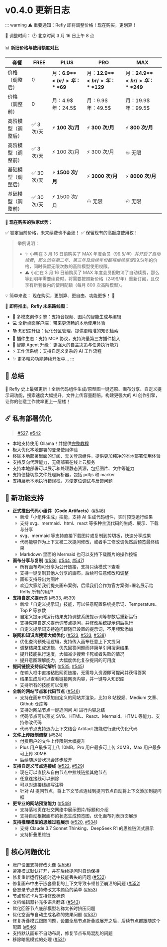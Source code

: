 # v0.4.0 更新日志

::: warning ⚠️ 重要通知：Refly 即将调整价格！现在购买，更划算！

📅 调整时间：
🕗 北京时间 3 月 16 日上午 8 点

📊 **新旧价格与使用额度对比**

| 套餐 | FREE | PLUS | PRO | MAX |
|------|------|------|-----|-----|
| 价格（调整后） | 0 | 月：**6.9$** <br/> 年：**69$** | 月：**12.9$** <br/> 年：**129$** | 月：**24.9$** <br/> 年：**249$** |
| 价格（调整前） | 0 | 月：4.9$ <br/> 年：24.5$ | 月：9.9$ <br/> 年：49.5$ | 月：19.9$ <br/> 年：99.5$ |
| 高阶模型（调整后） | ✅ 3 次/天 | ⚡️ **100 次/月** | ⚡️ **300 次/月** | ⚡️ **800 次/月** |
| 高阶模型（调整前） | ✅ 3 次/天 | ⚡️ 100 次/月 | ⚡️ 300 次/月 | ♾️ 无限 |
| 基础模型（调整后） | ✅ 30 次/天 | ⚡️ **1500 次/月** | ⚡️ **3000 次/月** | ⚡️ **8000 次/月** |
| 基础模型（调整前） | ✅ 30 次/天 | ⚡️ 1500 次/月 | ♾️ 无限 | ♾️ 无限 |

🎁 **现在购买的独家优势：**

✅ 锁定当前价格，未来续费也不会涨！
✅ 保留现有的高额度使用权！

> 举例说明：
> - ✨ 小明在 3 月 16 日前购买了 MAX 年度会员（99.5$/年）并开启了自动续费，那么他在第二年、第三年及后续年份都将继续享受 99.5$/年的价格，同时保留无限次数的高阶模型使用权限。
> - ⚠️ 小红在 3 月 16 日前购买了 MAX 年度会员但取消了自动续费，那么等到明年需要续费时，将需要按照新价格（249$/年）重新订阅，且仅享有新套餐内的使用配额（每月 800 次高阶模型）。

💡 简单来说：
现在购买，更划算、更自由、功能更多！ 🚀

🚀 **即将推出，Refly 未来路线图：**

- 🎨 多模态创作引擎：支持音视频、图片的智能生成与编辑
- 💻 全新桌面客户端：带来更流畅的本地使用体验
- 📚 知识库升级：优化分区管理，提供更精准的知识检索
- 🔌 插件生态：支持 MCP 协议，支持海量第三方插件接入
- 🤖 智能 Agent 升级：更强大的自主决策与任务执行能力
- ⚡️ 工作流系统：支持自定义复杂的 AI 工作流程
- ✨ 更多精彩功能持续开发中...
:::

## 🦹 总结

🎉 Refly 史上最强更新！全新代码组件生成/原型图一键还原、画布分享、自定义提示词功能，搜索速度大幅提升，文件上传容量翻倍。构建更强大的 AI 创作引擎，让你的创意工作效率更上一层楼！

## ☄️ 私有部署优化

> [#527](https://github.com/refly-ai/refly/pull/527), [#542](https://github.com/refly-ai/refly/pull/542)

- 本地支持使用 Ollama！并提供[完整教程](https://docs.refly.ai/zh/guide/self-deploy/ollama)
- 极大优化本地部署的登录使用体验
- 移除本地部署里面的订阅、无关登录组件，提供更加纯净的本地部署使用体验
- 支持反向代理能力，无痛部署在线上云服务
- 支持本地部署可以展示和处理静态资源，包括图片、文件等能力
- 支持便捷切换文件处理解析器，包括 pdfjs 和 marker
- 支持展示本地执行错误栈，方便定位调试与反馈问题

## 🌟 新功能支持

- **正式推出代码小组件（Code Artifacts）**([#546](https://github.com/refly-ai/refly/pull/546))
  - 新增「小组件生成」技能，支持 AI 生成代码组件，实时预览运行结果
  - 支持 svg、mermaid、html、react 等多种主流代码的生成、展示、下载与分享
  - svg、mermaid 等支持直接下载图片或复制到剪切板，快速分享成果
  - 代码能够作为上下文被二次提问修改，或者手工修改调优然后预览最终结果
  - Markdown 里面的 Mermaid 也可以支持下载图片的操作按钮
- **画布分享与复制** ([#536](https://github.com/refly-ai/refly/pull/536), [#544](https://github.com/refly-ai/refly/pull/544), [#547](https://github.com/refly-ai/refly/pull/547))
  - 所有画布均可分享为公开链接，支持只读模式下查看
  - 支持一键复制其他人分享的画布，后续可任意修改和调整
  - 画布支持导出为图片
  - 欢迎大家给我们提交画布案例，后续我们会作为官方案例+署名展示给 Refly 所有的用户
- **支持自定义提示词** ([#533](https://github.com/refly-ai/refly/pull/533), [#539](https://github.com/refly-ai/refly/pull/539))
  - 新增「自定义提示词」技能，可以任意配置系统提示词、Temperature、Top P 等参数
  - 自定义提示词运行结果支持调整系统提示词等参数后重新运行
  - 支持克隆自定义提示词节点提问，并修改系统提示词后执行
  - 自定义提示词支持追问跟随已设置的提示词，不用频繁添加
- **联网和知识库搜索大幅优化** ([#523](https://github.com/refly-ai/refly/pull/523), [#533](https://github.com/refly-ai/refly/pull/533), [#538](https://github.com/refly-ai/refly/pull/538))
  - 优化查询预处理逻辑，支持传入画布任意上下文提问
  - 调整结果生成逻辑，优先回答问题而非简单引用搜索结果
  - 提升技能执行速度，大幅减少搜索卡死或者失败的情况
  - 提升意图理解能力，大幅度优化复杂提问的可用度
- **提问链接支持自动解析** ([#535](https://github.com/refly-ai/refly/pull/535), [#545](https://github.com/refly-ai/refly/pull/545))
  - 在输入框中直接粘贴网页链接，无需导入资源即可提问并获得答案
  - 结果生成后可以查看链接网页内容，并一键导入知识库
  - 支持所有的技能可以使用
- **全新的网站节点和代码节点** ([#546](https://github.com/refly-ai/refly/pull/546))
  - 支持在画布中添加自定义的网站并渲染，比如 B 站视频、Medium 文章、Github 仓库等
  - 支持对网站节点一键追问问 AI 进行内容总结
  - 代码节点可以预览 SVG、HTML、React、Mermaid、HTML 等能力、支持修改代码
  - 代码节点支持选为上下文结合 Artifact 技能进行迭代优化代码
- **文件上传限制调整** ([#524](https://github.com/refly-ai/refly/pull/524))
  - 付费用户的文件上传限制大幅提升
  - Plus 用户最多可上传 10MB，Pro 用户最多可上传 20MB，Max 用户最多可上传 30MB
  - 后续随运营状况会逐步放开
- **支持自定义节点连接线** ([#522](https://github.com/refly-ai/refly/pull/522), [#529](https://github.com/refly-ai/refly/pull/529))
  - 现在可以直接从自由节点中拉线链接其他节点
  - 任意连接线可以删除
  - 可以对连接线编写注释
  - 针对 AI 提问节点，将上下文节点连线到提问节点自动将上下文添加到提问框
- **更专业的网站预览能力** ([#548](https://github.com/refly-ai/refly/pull/548))
  - 支持落地页在社交网络中展示图片/标题和介绍
  - 支持自动根据画布的状态生成预览图，优化画布列表页面展示
- **支持推理模型的思维过程展示** ([#520](https://github.com/refly-ai/refly/pull/520), [#534](https://github.com/refly-ai/refly/pull/534))
  - 支持 Claude 3.7 Sonnet Thinking、DeepSeek R1 的思维链流式展示
  - 支持折叠思维链

## 💫 核心问题优化

- 账户设置支持修改头像 ([#556](https://github.com/refly-ai/refly/pull/556))
- 紧凑模式默认打开，并在后续提问时自动保持
- 修复重新运行技能时选中技能丢失的问题 ([#532](https://github.com/refly-ai/refly/pull/532))
- 修复画布中由于嵌套重复的上下文导致卡顿甚至崩溃的问题 ([#552](https://github.com/refly-ai/refly/pull/552))
- 备忘录节点支持修改文本颜色的菜单 ([#553](https://github.com/refly-ai/refly/pull/553))
- 节点预览卡片支持修改标题
- 文档编辑器补充多语言翻译 ([#543](https://github.com/refly-ai/refly/pull/543))
- 优化回答节点底部模型名称太长时挤压问题
- 优化空画布自动生成名称的效果问题 ([#537](https://github.com/refly-ai/refly/pull/537))
- 修复折叠模式跟随问题，设置全局节点折叠或展开之后，后续节点都跟随这个配置 ([#546](https://github.com/refly-ai/refly/pull/546))
- 支持默认画布不自动布局，修复节点布局混乱的问题
- 移除暗黑模式的处理 ([#531](https://github.com/refly-ai/refly/pull/531))
